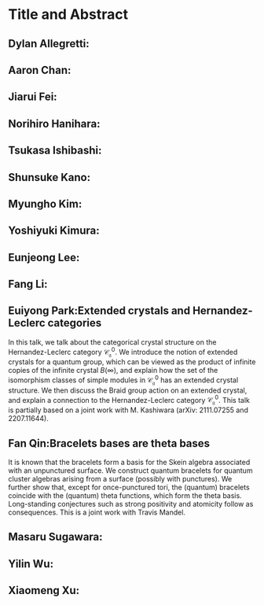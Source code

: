 <script type="text/x-mathjax-config">MathJax.Hub.Config({tex2jax:{inlineMath:[['\$','\$'],['\\(','\\)']],processEscapes:true},CommonHTML: {matchFontHeight:false}});</script>
<script type="text/javascript" async src="https://cdnjs.cloudflare.com/ajax/libs/mathjax/2.7.1/MathJax.js?config=TeX-MML-AM_CHTML"></script>

# Title and Abstract

## Dylan Allegretti:

## Aaron Chan:

## Jiarui Fei:

## Norihiro Hanihara:

## Tsukasa Ishibashi:

## Shunsuke Kano:

## Myungho Kim:

## Yoshiyuki Kimura:

## Eunjeong Lee:

## Fang Li:

## Euiyong Park:Extended crystals and Hernandez-Leclerc categories
In this talk, we talk about the categorical crystal structure on the Hernandez-Leclerc category ${\mathscr{C}}^0_{\mathfrak{g}}$. We introduce the notion of extended crystals for a quantum group, which can be viewed as the product of infinite copies of the infinite crystal $B(\infty)$, and explain how the set of the isomorphism classes of simple modules in ${\mathscr{C}}^0_{\mathfrak{g}}$ has an extended crystal structure. We then discuss the Braid group action on an extended crystal, and explain a connection to the Hernandez-Leclerc category ${\mathscr{C}}^0_{\mathfrak{g}}$. This talk is partially based on a joint work with M. Kashiwara (arXiv: 2111.07255 and 2207.11644).

## Fan Qin:Bracelets bases are theta bases
It is known that the bracelets form a basis for the Skein algebra associated with an unpunctured surface. We construct quantum bracelets for quantum cluster algebras arising from a surface (possibly with punctures). We further show that, except for once-punctured tori, the (quantum) bracelets coincide with the (quantum) theta functions, which form the theta basis. Long-standing conjectures such as strong positivity and atomicity follow as consequences. This is a joint work with Travis Mandel.

## Masaru Sugawara:

## Yilin Wu:

## Xiaomeng Xu: